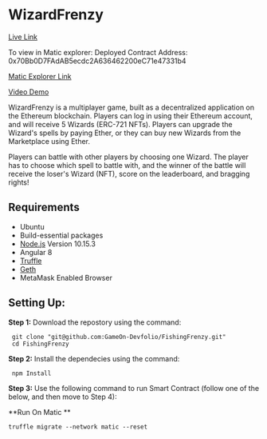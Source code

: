 # WizardFrenzy

[Live Link](https://fishingfrenzy-rinkeby.netlify.com/)

To view in Matic explorer:
Deployed Contract Address: 0x70Bb0D7FAdAB5ecdc2A636462200eC71e47331b4

[Matic Explorer Link](https://explorer.testnet2.matic.network/address/0x70bb0d7fadab5ecdc2a636462200ec71e47331b4/transactions)


[Video Demo](https://youtu.be/SnMnXaY3r0M)


WizardFrenzy is a multiplayer game, built as a decentralized application on the Ethereum blockchain.
Players can log in using their Ethereum account, and will receive 5 Wizards (ERC-721 NFTs). Players can upgrade the Wizard's spells by paying Ether, or they can buy new Wizards from the Marketplace using Ether.

Players can battle with other players by choosing one Wizard. The player has to choose which spell to battle with, and the winner of the battle will receive the loser's Wizard (NFT), score on the leaderboard, and bragging rights!

## Requirements

- Ubuntu
- Build-essential packages
- [Node.js](https://nodejs.org/) Version 10.15.3
- Angular 8
- [Truffle](https://www.trufflesuite.com/docs/truffle/overview)
- [Geth](https://www.trufflesuite.com/docs/truffle/overview)
- MetaMask Enabled Browser

## Setting Up:

**Step 1:** Download the repostory using the command:

```
 git clone "git@github.com:GameOn-Devfolio/FishingFrenzy.git"
 cd FishingFrenzy
```

**Step 2:** Install the dependecies using the command:

```
 npm Install
```
**Step 3:** Use the following command to run Smart Contract (follow one of the below, and then move to Step 4):

**Run On Matic **
```
truffle migrate --network matic --reset

